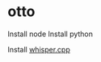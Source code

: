# otto

Install node
Install python

Install [whisper.cpp](https://github.com/ggerganov/whisper.cpp)


